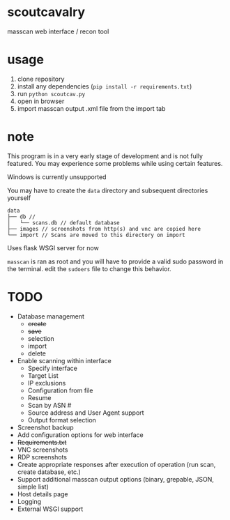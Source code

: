 # scoutcavalry
masscan web interface / recon tool

# usage
1. clone repository
2. install any dependencies (```pip install -r requirements.txt```)
3. run ```python scoutcav.py```
4. open in browser
5. import masscan output .xml file from the import tab

# note
This program is in a very early stage of development and is not fully featured. You may experience some problems while using certain features.

Windows is currently unsupported 

You may have to create the ```data``` directory and subsequent directories yourself
```
data
├── db //
│   └── scans.db // default database
├── images // screenshots from http(s) and vnc are copied here
└── import // Scans are moved to this directory on import
```

Uses flask WSGI server for now

```masscan``` is ran as root and you will have to provide a valid sudo password in the terminal. edit the ```sudoers``` file to change this behavior. 


# TODO
* Database management 
    * ~~create~~ 
    * ~~save~~ 
    * selection
    * import
    * delete
* Enable scanning within interface
    * Specify interface
    * Target List
    * IP exclusions
    * Configuration from file
    * Resume
    * Scan by ASN #
    * Source address and User Agent support
    * Output format selection
* Screenshot backup
* Add configuration options for web interface
* ~~Requirements.txt~~
* VNC screenshots
* RDP screenshots
* Create appropriate responses after execution of operation (run scan, create database, etc.)
* Support additional masscan output options (binary, grepable, JSON, simple list)
* Host details page
* Logging
* External WSGI support
